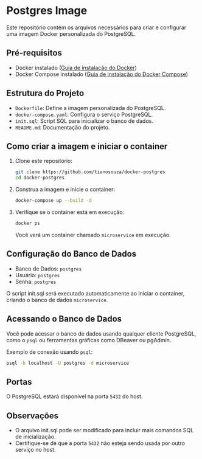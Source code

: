 # Postgres Image

Este repositório contém os arquivos necessários para criar e configurar uma imagem Docker personalizada do PostgreSQL.

## Pré-requisitos

- Docker instalado ([Guia de instalação do Docker](https://docs.docker.com/get-docker/))
- Docker Compose instalado ([Guia de instalação do Docker Compose](https://docs.docker.com/compose/install/))

## Estrutura do Projeto

- `Dockerfile`: Define a imagem personalizada do PostgreSQL.
- `docker-compose.yaml`: Configura o serviço PostgreSQL.
- `init.sql`: Script SQL para inicializar o banco de dados.
- `README.md`: Documentação do projeto.

## Como criar a imagem e iniciar o container

1. Clone este repositório:

   ```bash
   git clone https://github.com/tianosouza/docker-postgres
   cd docker-postgres
   ```

2. Construa a imagem e inicie o container:

   ```bash
   docker-compose up --build -d
   ```

3. Verifique se o container está em execução:

   ```bash
   docker ps
   ```

   Você verá um container chamado `microservice` em execução.

## Configuração do Banco de Dados

- Banco de Dados: `postgres`
- Usuário: `postgres`
- Senha: `postgres`

O script init.sql será executado automaticamente ao iniciar o container, criando o banco de dados `microservice`.

## Acessando o Banco de Dados

Você pode acessar o banco de dados usando qualquer cliente PostgreSQL, como o `psql` ou ferramentas gráficas como DBeaver ou pgAdmin.

Exemplo de conexão usando `psql`:

```bash
psql -h localhost -U postgres -d microservice
```

## Portas

O PostgreSQL estará disponível na porta `5432` do host.

## Observações

- O arquivo init.sql pode ser modificado para incluir mais comandos SQL de inicialização.
- Certifique-se de que a porta `5432` não esteja sendo usada por outro serviço no host.

